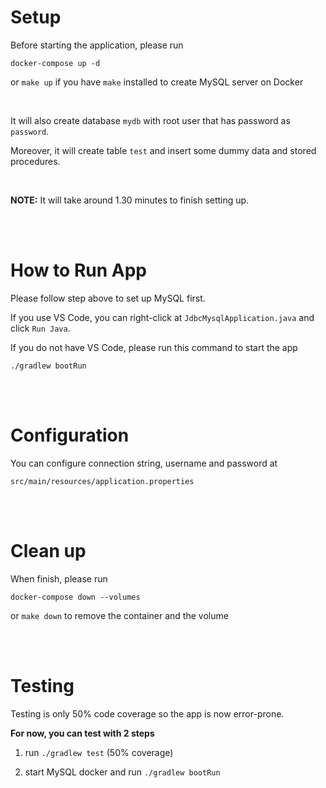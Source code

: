 # Setup

Before starting the application, please run

```
docker-compose up -d
```

or `make up` if you have `make` installed to create MySQL server on Docker

<br>

It will also create database `mydb` with root user that has password as `password`.

Moreover, it will create table `test` and insert some dummy data and stored procedures.

<br>

**NOTE:** It will take around 1.30 minutes to finish setting up.

<br>
<br>

# How to Run App

Please follow step above to set up MySQL first.

If you use VS Code, you can right-click at `JdbcMysqlApplication.java` and click `Run Java`.

If you do not have VS Code, please run this command to start the app

```
./gradlew bootRun
```

<br>
<br>

# Configuration

You can configure connection string, username and password at

```
src/main/resources/application.properties
```

<br>
<br>

# Clean up

When finish, please run

```
docker-compose down --volumes
```

or `make down` to remove the container and the volume

<br>
<br>

# Testing

Testing is only 50% code coverage so the app is now error-prone.

**For now, you can test with 2 steps**

1. run `./gradlew test` (50% coverage)

2. start MySQL docker and run `./gradlew bootRun`

<br>
<br>

